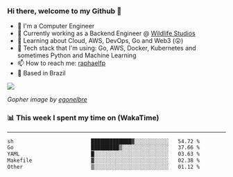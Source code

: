 ### Hi there, welcome to my Github 👋

- 📖 I'm a Computer Engineer
- 🔭 Currently working as a Backend Engineer @ [Wildlife Studios](https://wildlifestudios.com/)
- 🌱 Learning about Cloud, AWS, DevOps, Go and Web3 (😲)
- 🚀 Tech stack that I'm using: Go, AWS, Docker, Kubernetes and sometimes Python and Machine Learning
- 📫 How to reach me: [raphaelfp](https://linkedin.com/in/raphaelfp)
- 🏡 Based in Brazil

![](https://github.com/raphaelfp/gophers/blob/master/.thumb/animation/morning-coffee-3x.gif)

*Gopher image by [egonelbre](https://github.com/egonelbre/)*

### 📊 This week I spent my time on (WakaTime)

---

<!--START_SECTION:waka-->

```txt
sh                         █████████████▓░░░░░░░░░░░   54.72 %
Go                         █████████▒░░░░░░░░░░░░░░░   37.66 %
YAML                       █░░░░░░░░░░░░░░░░░░░░░░░░   03.63 %
Makefile                   ▓░░░░░░░░░░░░░░░░░░░░░░░░   02.38 %
Other                      ▒░░░░░░░░░░░░░░░░░░░░░░░░   01.12 %
```

<!--END_SECTION:waka-->
